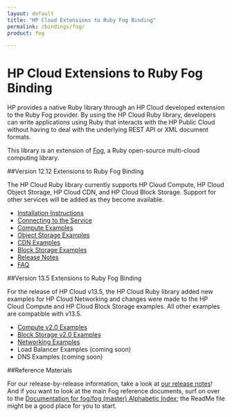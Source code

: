 ```yaml
---
layout: default
title: "HP Cloud Extensions to Ruby Fog Binding"
permalink: /bindings/fog/
product: fog

---
```

# HP Cloud Extensions to Ruby Fog Binding

HP provides a native Ruby library through an HP Cloud developed extension to the Ruby Fog provider. By using the HP Cloud Ruby library, developers can write applications using Ruby that interacts with the HP Public Cloud without having to deal with the underlying REST API or XML document formats.

This library is an extension of [Fog](http://github.com/fog/fog), a Ruby open-source multi-cloud computing library. 

<!--Currently we are maintaining a running branch of the Fog library that contains all HP-specific support. Very soon, we intend to return our contributions to the primary open-source library.-->

##Version 12.12 Extensions to Ruby Fog Binding

The HP Cloud Ruby library currently supports HP Cloud Compute, HP Cloud Object Storage, HP Cloud CDN, and HP Cloud Block Storage. Support for other services will be added as they become available.

* [Installation Instructions](/bindings/fog/install)
* [Connecting to the Service](/bindings/fog/connect)
* [Compute Examples](/bindings/fog/compute)
* [Object Storage Examples](/bindings/fog/object-storage)
* [CDN Examples](/bindings/fog/cdn)
* [Block Storage Examples](/bindings/fog/block-storage)
* [Release Notes](/bindings/fog/release-notes)
* [FAQ](/faq#RubyFogBindings)

##Version 13.5 Extensions to Ruby Fog Binding

For the release of HP Cloud v13.5, the HP Cloud Ruby library added new examples for HP Cloud Networking and changes were made to the HP Cloud Compute and HP Cloud Block Storage examples. All other examples are compatible with v13.5.

* [Compute v2.0 Examples](/v13/bindings/fog/compute)
* [Block Storage v2.0 Examples](/v13/bindings/fog/block-storage)
* [Networking Examples](/v13/bindings/fog/networking)
* Load Balancer Examples (coming soon)
* DNS Examples (coming soon)

##Reference Materials

For our release-by-release information, take a look at [our release notes](/bindings/fog/release-notes)!  And if you want to look at the main Fog reference documents, surf on over to the [Documentation for fog/fog (master) Alphabetic Index](http://rubydoc.info/github/fog/fog/frames/index); the ReadMe file might be a good place for you to start.


<!-- To help you out a bit, here are some articles on how to use the HP cloud Ruby Fog binding:

* [Using authentication caching](/bindings/fog/articles/authcache/) -->
